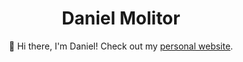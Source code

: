 <p align="center" style="text-align:center;font-size=10px;">
<!--<img src="media/_profile.png" alt="Profile Pic" style="width:30%;height:auto%;">--> 
<h1 align="center">Daniel Molitor</h1>
</p>
<p align="center">
👋 Hi there, I'm Daniel! Check out my <a href="https://dmolitor.com">personal website</a>.
</p>
